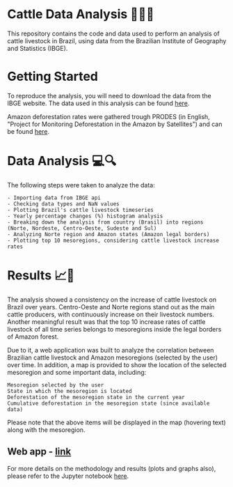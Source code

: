 # Cattle Data Analysis 🐂:brazil:

This repository contains the code and data used to perform an analysis of cattle livestock in Brazil, using data from the Brazilian Institute of Geography and Statistics (IBGE).
# Getting Started

To reproduce the analysis, you will need to download the data from the IBGE website. The data used in this analysis can be found [here](https://servicodados.ibge.gov.br/api/docs/agregados?versao=3).

Amazon deforestation rates were gathered trough PRODES (in English, "Project for Monitoring Deforestation in the Amazon by Satellites") and can be found [here](http://www.obt.inpe.br/OBT/assuntos/programas/amazonia/prodes).
# Data Analysis 💻🔍

The following steps were taken to analyze the data:

    - Importing data from IBGE api
    - Checking data types and NaN values
    - Plotting Brazil's cattle livestock timeseries
    - Yearly percentage changes (%) histogram analysis
    - Breaking down the analysis from country (Brasil) into regions (Norte, Nordeste, Centro-Oeste, Sudeste and Sul)
    - Analyzing Norte region and Amazon states (Amazon legal borders)
    - Plotting top 10 mesoregions, considering cattle livestock increase rates

# Results 📈🐂

The analysis showed a consistency on the increase of cattle livestock on Brazil over years. Centro-Oeste and Norte regions stand out as the main cattle producers, with continuously increase on their livestock numbers. Another meaningful result was that the top 10 increase rates of cattle livestock of all time series belongs to mesoregions inside the legal borders of Amazon forest. 

Due to it, a web application was built to analyze the correlation between Brazilian cattle livestock and Amazon mesoregions (selected by the user) over time. In addition, a map is provided to show the location of the selected mesoregion and some important data, including:

    Mesoregion selected by the user
    State in which the mesoregion is located
    Deforestation of the mesoregion state in the current year
    Cumulative deforestation in the mesoregion state (since available data)

Please note that the above items will be displayed in the map (hovering text) along with the mesoregion.

## Web app - [link](https://cattlebr.onrender.com)

For more details on the methodology and results (plots and graphs also), please refer to the Jupyter notebook [here](https://github.com/rpacco/cattlebr_data/blob/main/cattlebr_studies.ipynb).